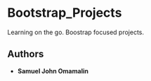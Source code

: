 # Bootstrap_Projects
Learning on the go. Boostrap focused projects.

## Authors
* **Samuel John Omamalin**
